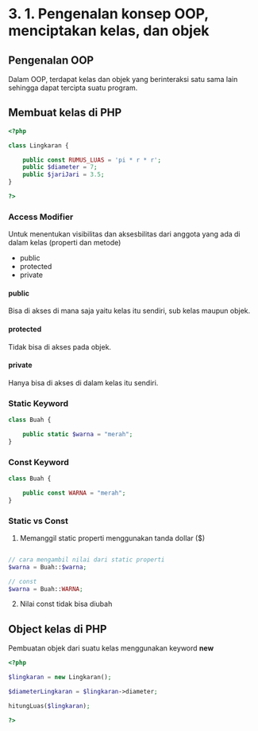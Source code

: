 # 3. 1. Pengenalan konsep OOP, menciptakan kelas, dan objek

## Pengenalan OOP

Dalam OOP, terdapat kelas dan objek yang berinteraksi satu sama lain sehingga dapat tercipta suatu program.

## Membuat kelas di PHP

```php
<?php

class Lingkaran {

    public const RUMUS_LUAS = 'pi * r * r';
    public $diameter = 7;
    public $jariJari = 3.5;
}

?>
```

### Access Modifier

Untuk menentukan visibilitas dan aksesbilitas dari anggota yang ada di dalam kelas (properti dan metode)

- public
- protected
- private

#### public 

Bisa di akses di mana saja yaitu kelas itu sendiri, sub kelas maupun objek.

#### protected

Tidak bisa di akses pada objek.

#### private

Hanya bisa di akses di dalam kelas itu sendiri.

### Static Keyword

```php
class Buah {

    public static $warna = "merah";
}
```

### Const Keyword

```php
class Buah {

    public const WARNA = "merah";
}
```


### Static vs Const

1. Memanggil static properti menggunakan tanda dollar ($)

```php

// cara mengambil nilai dari static properti
$warna = Buah::$warna;

// const
$warna = Buah::WARNA;

```

2. Nilai const tidak bisa diubah


## Object kelas di PHP

Pembuatan objek dari suatu kelas menggunakan keyword **new**

```php
<?php

$lingkaran = new Lingkaran();

$diameterLingkaran = $lingkaran->diameter;

hitungLuas($lingkaran);

?>
```

